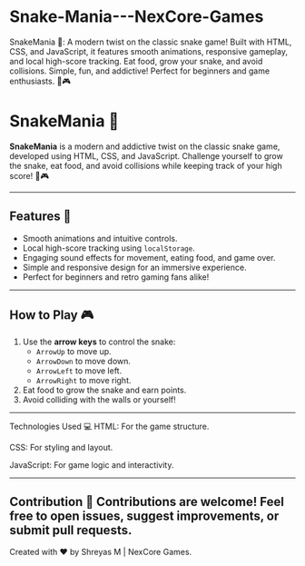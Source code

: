 # Snake-Mania---NexCore-Games
SnakeMania 🐍: A modern twist on the classic snake game! Built with HTML, CSS, and JavaScript, it features smooth animations, responsive gameplay, and local high-score tracking. Eat food, grow your snake, and avoid collisions. Simple, fun, and addictive! Perfect for beginners and game enthusiasts. 🚀🎮

# SnakeMania 🐍

**SnakeMania** is a modern and addictive twist on the classic snake game, developed using HTML, CSS, and JavaScript. Challenge yourself to grow the snake, eat food, and avoid collisions while keeping track of your high score! 🚀🎮  

---

## Features 🌟
- Smooth animations and intuitive controls.
- Local high-score tracking using `localStorage`.
- Engaging sound effects for movement, eating food, and game over.
- Simple and responsive design for an immersive experience.
- Perfect for beginners and retro gaming fans alike!

---

## How to Play 🎮
1. Use the **arrow keys** to control the snake:
   - `ArrowUp` to move up.
   - `ArrowDown` to move down.
   - `ArrowLeft` to move left.
   - `ArrowRight` to move right.
2. Eat food to grow the snake and earn points.
3. Avoid colliding with the walls or yourself!

---
Technologies Used 💻
HTML: For the game structure.

CSS: For styling and layout.

JavaScript: For game logic and interactivity.


---
Contribution 🤝
Contributions are welcome! Feel free to open issues, suggest improvements, or submit pull requests.
---
Created with ❤️ by Shreyas M | NexCore Games.
